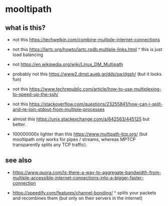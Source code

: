 # mooltipath

## what is this?
* not this https://techwelkin.com/combine-multiple-internet-connections

* not this https://lartc.org/howto/lartc.rpdb.multiple-links.html
^ this is just load balancing

* not https://en.wikipedia.org/wiki/Linux_DM_Multipath

* probably not this https://www2.dmst.aueb.gr/dds/sw/dgsh/ (but it looks fun)

* not this https://www.techrepublic.com/article/how-to-use-multiplexing-to-speed-up-the-ssh/
* not this https://stackoverflow.com/questions/23255841/how-can-i-split-and-re-join-stdout-from-multiple-processes
* almost this https://unix.stackexchange.com/a/642563/445125 but better.
* 100000000x lighter than this https://www.multipath-tcp.org/ (but mooltipath only works for pipes / streams, whereas MPTCP transparently splits any TCP traffic).

## see also
* https://www.quora.com/Is-there-a-way-to-aggregate-bandwidth-from-multiple-accessible-internet-connections-into-a-bigger-faster-connection

* https://speedify.com/features/channel-bonding/
^ splits your packets and recombines them (but only on their servers in the internet)

